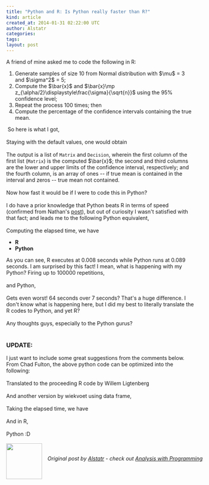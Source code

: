 ```yaml
---
title: "Python and R: Is Python really faster than R?"
kind: article
created_at: 2014-01-31 02:22:00 UTC
author: Alstatr
categories: 
tags: 
layout: post
---
```

<div dir="ltr" style="text-align: left;" trbidi="on">A friend of mine asked me to code the following in R:<br /><ol style="text-align: left;"><li>Generate samples of size 10 from Normal distribution with $\mu$ = 3 and $\sigma^2$ = 5;</li><li>Compute the $\bar{x}$ and $\bar{x}\mp z_{\alpha/2}\displaystyle\frac{\sigma}{\sqrt{n}}$ using the 95% confidence level;</li><li>Repeat the process 100 times; then</li><li>Compute the percentage of the confidence intervals containing the true mean.</li></ol>&nbsp;So here is what I got,<br /><br /><script src="https://gist.github.com/alstat/8725206.js"></script>Staying with the default values, one would obtain <br /><br /><script src="https://gist.github.com/alstat/8725240.js"></script>The output is a list of <code>Matrix</code> and <code>Decision</code>, wherein the first column of the first list (<code>Matrix</code>) is the computed $\bar{x}$; the second and third columns are the lower and upper limits of the confidence interval, respectively; and the fourth column, is an array of ones -- if true mean is contained in the interval and zeros -- true mean not contained. <br /><br />Now how fast it would be if I were to code this in Python?<br /><a name='more'></a><br />I do have a prior knowledge that Python beats R in terms of speed (confirmed from Nathan's <a href="http://climateecology.wordpress.com/2013/08/19/r-vs-python-speed-comparison-for-bootstrapping/" target="_blank">post</a>), but out of curiosity I wasn't satisfied with that fact; and leads me to the following Python equivalent,<br /><br /><script src="https://gist.github.com/alstat/8725353.js"></script>Computing the elapsed time, we have <br /><ul><li><b>R</b><br /><script src="https://gist.github.com/alstat/8725385.js"></script></li><li><b>Python</b><br /><script src="https://gist.github.com/alstat/8725398.js"></script></li></ul>As you can see, R executes at 0.008 seconds while Python runs at 0.089 seconds. I am surprised by this fact! I mean, what is happening with my Python? Firing up to 100000 repetitions,<br /><br /><script src="https://gist.github.com/alstat/8725422.js"></script>and Python,<br /><br /><script src="https://gist.github.com/alstat/8725446.js"></script>Gets even worst! 64 seconds over 7 seconds? That's a huge difference. I don't know what is happening here, but I did my best to literally translate the R codes to Python, and yet R?<br /><br />Any thoughts guys, especially to the Python gurus?<br /><br /><h3 style="text-align: left;">UPDATE: </h3><div style="text-align: left;">I just want to include some great suggestions from the comments below. From&nbsp;Chad Fulton, the above python code can be optimized into the following:<br /><br /><script src="https://gist.github.com/alstat/8748774.js"></script>Translated to the proceeding R code by Willem Ligtenberg<br /><br /><script src="https://gist.github.com/alstat/8748843.js"></script>And another version by wiekvoet using data frame,<br /><br /><script src="https://gist.github.com/alstat/8748913.js"></script>Taking the elapsed time, we have <br /><br /><script src="https://gist.github.com/alstat/8748961.js"></script>And in R, <br /><br /><script src="https://gist.github.com/alstat/8748985.js"></script>Python :D </div><div style="text-align: left;"><br /></div></div><div class="author">
  <img src="" style="width: 96px; height: 96;">
  <span style="position: absolute; padding: 32px 15px;">
    <i>Original post by <a href="http://twitter.com/">Alstatr</a> - check out <a href="http://alstatr.blogspot.com/">Analysis with Programming</a></i>
  </span>
</div>
